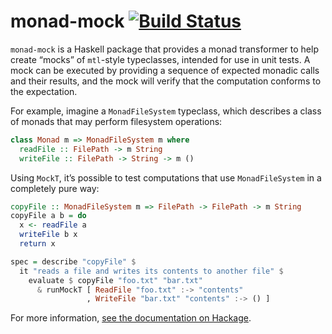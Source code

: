 # monad-mock [![Build Status](https://travis-ci.org/cjdev/monad-mock.svg?branch=master)](https://travis-ci.org/cjdev/monad-mock)

`monad-mock` is a Haskell package that provides a monad transformer to help create “mocks” of `mtl`-style typeclasses, intended for use in unit tests. A mock can be executed by providing a sequence of expected monadic calls and their results, and the mock will verify that the computation conforms to the expectation.

For example, imagine a `MonadFileSystem` typeclass, which describes a class of
monads that may perform filesystem operations:

```haskell
class Monad m => MonadFileSystem m where
  readFile :: FilePath -> m String
  writeFile :: FilePath -> String -> m ()
```

Using `MockT`, it’s possible to test computations that use `MonadFileSystem`
in a completely pure way:

```haskell
copyFile :: MonadFileSystem m => FilePath -> FilePath -> m String
copyFile a b = do
  x <- readFile a
  writeFile b x
  return x

spec = describe "copyFile" $
  it "reads a file and writes its contents to another file" $
    evaluate $ copyFile "foo.txt" "bar.txt"
      & runMockT [ ReadFile "foo.txt" :-> "contents"
                 , WriteFile "bar.txt" "contents" :-> () ]
```

For more information, [see the documentation on Hackage][monad-mock].

[monad-mock]: https://hackage.haskell.org/package/monad-mock
